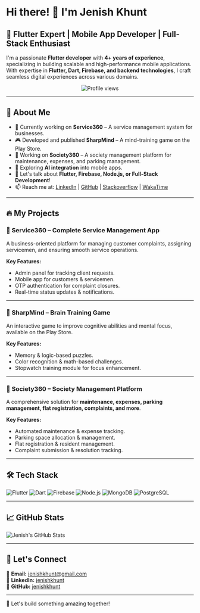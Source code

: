 # Hi there! 👋 I'm Jenish Khunt

## 🚀 Flutter Expert | Mobile App Developer | Full-Stack Enthusiast

I'm a passionate **Flutter developer** with **4+ years of experience**, specializing in building scalable and high-performance mobile applications. With expertise in **Flutter, Dart, Firebase, and backend technologies**, I craft seamless digital experiences across various domains.

<p align="center">
  <img src="https://komarev.com/ghpvc/?username=KhuntJenish&label=Profile%20views&color=0e75b6&style=flat" alt="Profile views" />
</p>

---

## 💼 About Me
- 🔭 Currently working on **Service360** – A service management system for businesses.
- 🎮 Developed and published **SharpMind** – A mind-training game on the Play Store.
- 📱 Working on **Society360** – A society management platform for maintenance, expenses, and parking management.
- 🌱 Exploring **AI integration** into mobile apps.
- 💬 Let's talk about **Flutter, Firebase, Node.js, or Full-Stack Development**!
- 📫 Reach me at: [LinkedIn](https://www.linkedin.com/in/khunt-jenish/) | [GitHub](https://github.com/KhuntJenish) | [Stackoverflow](https://stackoverflow.com/users/21272658/khunt-jenish) | [WakaTime](https://wakatime.com/@KhuntJenish7027)

---

## 🔥 My Projects

### 🎯 **Service360 – Complete Service Management App**
A business-oriented platform for managing customer complaints, assigning servicemen, and ensuring smooth service operations.

**Key Features:**
- Admin panel for tracking client requests.
- Mobile app for customers & servicemen.
- OTP authentication for complaint closures.
- Real-time status updates & notifications.

---

### 🧠 **SharpMind – Brain Training Game**
An interactive game to improve cognitive abilities and mental focus, available on the Play Store.

**Key Features:**
- Memory & logic-based puzzles.
- Color recognition & math-based challenges.
- Stopwatch training module for focus enhancement.

---

### 🏢 **Society360 – Society Management Platform**
A comprehensive solution for **maintenance, expenses, parking management, flat registration, complaints, and more**.

**Key Features:**
- Automated maintenance & expense tracking.
- Parking space allocation & management.
- Flat registration & resident management.
- Complaint submission & resolution tracking.

---

## 🛠️ Tech Stack

![Flutter](https://img.shields.io/badge/Flutter-%2302569B.svg?style=for-the-badge&logo=Flutter&logoColor=white) ![Dart](https://img.shields.io/badge/Dart-%230175C2.svg?style=for-the-badge&logo=dart&logoColor=white) ![Firebase](https://img.shields.io/badge/firebase-%23039BE5.svg?style=for-the-badge&logo=firebase) ![Node.js](https://img.shields.io/badge/Node.js-339933?style=for-the-badge&logo=nodedotjs&logoColor=white) ![MongoDB](https://img.shields.io/badge/MongoDB-4EA94B?style=for-the-badge&logo=mongodb&logoColor=white) ![PostgreSQL](https://img.shields.io/badge/PostgreSQL-316192?style=for-the-badge&logo=postgresql&logoColor=white)

---

## 📈 GitHub Stats
![Jenish's GitHub Stats](https://github-readme-stats.vercel.app/api?username=KhuntJenish&show_icons=true&include_all_commits=true)

---

## 🤝 Let's Connect
📩 **Email:** [jenishkhunt@gmail.com](mailto:jenishkhunt@gmail.com)  
💼 **LinkedIn:** [jenishkhunt](https://www.linkedin.com/in/khunt-jenish/)  
📱 **GitHub:** [jenishkhunt](https://github.com/KhuntJenish)

---

🚀 Let's build something amazing together!
